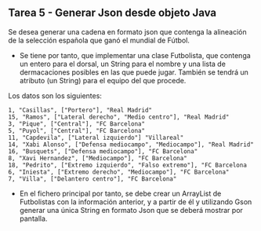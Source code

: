 ## Tarea 5 - Generar Json desde objeto Java

Se desea generar una cadena en formato json que contenga la alineación de la selección española que ganó el mundial de Fútbol.

* Se tiene por tanto, que implementar una clase Futbolista, que contenga un entero para el dorsal, un String para el nombre y una lista de dermacaciones posibles en las que puede jugar. También se tendrá un atributo (un String) para el equipo del que procede.

Los datos son los siguientes:

	1, "Casillas", ["Portero"], "Real Madrid"
	15, "Ramos", ["Lateral derecho", "Medio centro"], "Real Madrid"
	3, "Pique", ["Central"], "FC Barcelona"
	5, "Puyol", ["Central"], "FC Barcelona"
	11, "Capdevila", ["Lateral izquierdo"] "Villareal"
	14, "Xabi Alonso", ["Defensa mediocampo", "Mediocampo"], "Real Madrid"
	16, "Busquets", ["Defensa mediocampo"], "FC Barcelona"
	8, "Xavi Hernandez", ["Mediocampo"], "FC Barcelona"
	18, "Pedrito", ["Extremo izquierdo", "Falso extremo"], "FC Barcelona
	6, "Iniesta", ["Extremo derecho", "Mediocampo"], "FC Barcelona"
	7, "Villa", ["Delantero centro"], "FC Barcelona"

* En el fichero principal por tanto, se debe crear un ArrayList de Futbolistas con la información anterior, y a partir de él y utilizando Gson generar una única String en formato Json que se deberá mostrar por pantalla.